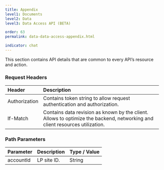 ```yaml
---
title: Appendix
level1: Documents
level2: Data
level3: Data Access API (BETA)

order: 63
permalink: data-data-access-appendix.html

indicator: chat
---
```


This section contains API details that are common to every API’s resource and action. 

### Request Headers

| Header | Description |
| :------ | :----- |
| Authorization | Contains token string to allow request authentication and authorization. |
| If-Match | Contains data revision as known by the client. Allows to optimize the backend, networking and client resources utilization. |

### Path Parameters

| Parameter | Description | Type / Value |
| :------ | :-------- | :------ |
| accountId | LP site ID. | String  |
